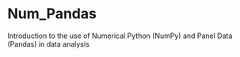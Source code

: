 # Num_Pandas
Introduction to the use of Numerical Python (NumPy) and Panel Data (Pandas) in data analysis
